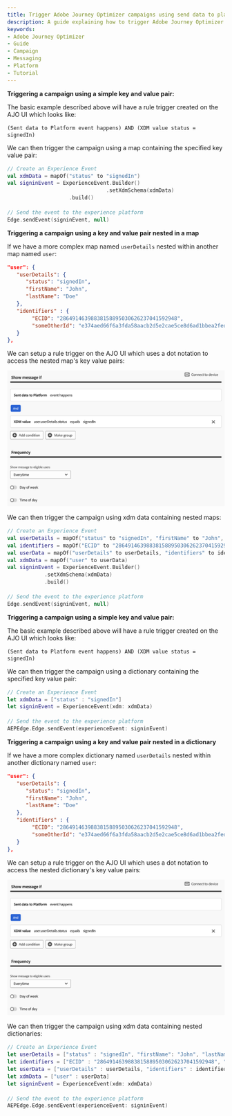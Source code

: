 ```yaml
---
title: Trigger Adobe Journey Optimizer campaigns using send data to platform events
description: A guide explaining how to trigger Adobe Journey Optimizer campaigns by using send data to platform events.
keywords:
- Adobe Journey Optimizer
- Guide
- Campaign
- Messaging
- Platform
- Tutorial
---
```


<Variant platform="android" function="send-event" repeat="12"/>

**Triggering a campaign using a simple key and value pair:**

The basic example described above will have a rule trigger created on the AJO UI which looks like:

```text
(Sent data to Platform event happens) AND (XDM value status = signedIn)
```

We can then trigger the campaign using a map containing the specified key value pair:

```kotlin
// Create an Experience Event
val xdmData = mapOf("status" to "signedIn")
val signinEvent = ExperienceEvent.Builder()
     							.setXdmSchema(xdmData)
                	.build()

// Send the event to the experience platform
Edge.sendEvent(signinEvent, null)
```

**Triggering a campaign using a key and value pair nested in a map**

If we have a more complex map named `userDetails` nested within another map named `user`:

```json
"user": {
   "userDetails": {
      "status": "signedIn",
      "firstName": "John",
      "lastName": "Doe"
   },
   "identifiers" : {
   		"ECID": "28649146398838158895030626237041592948",
   		"someOtherId": "e374aed66f6a3fda58aacb2d5e2cae5ce8d6ad1bbea2fedfd2640ac0d5be8d2e"
   }
},
```

We can setup a rule trigger on the AJO UI which uses a dot notation to access the nested map's key value pairs:

![send-data-event-define-nested-rule](../../assets/trigger-campaign/send-data-event-define-nested-rule.png)

We can then trigger the campaign using xdm data containing nested maps:

```kotlin
// Create an Experience Event
val userDetails = mapOf("status" to "signedIn", "firstName" to "John", "lastName" to "Doe")
val identifiers = mapOf("ECID" to "28649146398838158895030626237041592948", "someOtherId" to "e374aed66f6a3fda58aacb2d5e2cae5ce8d6ad1bbea2fedfd2640ac0d5be8d2e")
val userData = mapOf("userDetails" to userDetails, "identifiers" to identifiers)
val xdmData = mapOf("user" to userData)
val signinEvent = ExperienceEvent.Builder()
			.setXdmSchema(xdmData)
			.build()

// Send the event to the experience platform
Edge.sendEvent(signinEvent, null)
```

<Variant platform="ios" function="send-event" repeat="12"/>

**Triggering a campaign using a simple key and value pair:**

The basic example described above will have a rule trigger created on the AJO UI which looks like:

```text
(Sent data to Platform event happens) AND (XDM value status = signedIn)
```

We can then trigger the campaign using a dictionary containing the specified key value pair:

```swift
// Create an Experience Event
let xdmData = ["status" : "signedIn"]
let signinEvent = ExperienceEvent(xdm: xdmData)

// Send the event to the experience platform
AEPEdge.Edge.sendEvent(experienceEvent: signinEvent)
```

**Triggering a campaign using a key and value pair nested in a dictionary**

If we have a more complex dictionary named `userDetails` nested within another dictionary named `user`:

```json
"user": {
   "userDetails": {
      "status": "signedIn",
      "firstName": "John",
      "lastName": "Doe"
   },
   "identifiers" : {
   		"ECID": "28649146398838158895030626237041592948",
   		"someOtherId": "e374aed66f6a3fda58aacb2d5e2cae5ce8d6ad1bbea2fedfd2640ac0d5be8d2e"
   }
},
```

We can setup a rule trigger on the AJO UI which uses a dot notation to access the nested dictionary's key value pairs:

![send-data-event-define-nested-rule](../../assets/trigger-campaign/send-data-event-define-nested-rule.png)

We can then trigger the campaign using xdm data containing nested dictionaries:

```swift
// Create an Experience Event
let userDetails = ["status" : "signedIn", "firstName": "John", "lastName": "Doe"]
let identifiers = ["ECID" : "28649146398838158895030626237041592948", "someOtherId" : "e374aed66f6a3fda58aacb2d5e2cae5ce8d6ad1bbea2fedfd2640ac0d5be8d2e"]
let userData = ["userDetails" : userDetails, "identifiers" : identifiers]
let xdmData = ["user" : userData]
let signinEvent = ExperienceEvent(xdm: xdmData)

// Send the event to the experience platform
AEPEdge.Edge.sendEvent(experienceEvent: signinEvent)
```
